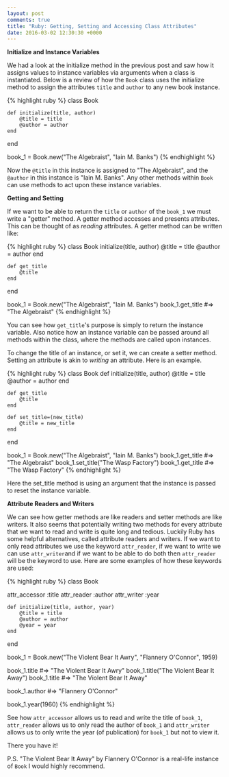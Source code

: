 ```yaml
---
layout: post
comments: true
title: "Ruby: Getting, Setting and Accessing Class Attributes"
date: 2016-03-02 12:30:30 +0000
---
```


<strong> Initialize and Instance Variables </strong>

We had a look at the initialize method in the previous post and saw how it assigns values to instance variables via arguments when a class is instantiated. Below is a review of how the `Book` class uses the initialize method to assign the attributes `title` and `author` to any new book instance.

{% highlight ruby %}
class Book

	def initialize(title, author)
		@title = title
		@author = author
	end

end

book_1 = Book.new("The Algebraist", "Iain M. Banks")
{% endhighlight %}

Now the `@title` in this instance is assigned to "The Algebraist", and the `@author` in this instance is "Iain M. Banks". Any other methods within `Book` can use methods to act upon these instance variables.

<strong> Getting and Setting </strong>

If we want to be able to return the `title` or `author` of the `book_1` we must write a "getter" method. A getter method accesses and presents attributes. This can be thought of as <i>reading</i> attributes. A getter method can be written like:

{% highlight ruby %}
class Book
	initialize(title, author)
		@title = title
		@author = author
	end

	def get_title
		@title
	end
end

book_1 = Book.new("The Algebraist", "Iain M. Banks")
book_1.get_title #=> "The Algebraist"
{% endhighlight %}

You can see how `get_title`'s purpose is simply to return the instance variable. Also notice how an instance variable can be passed around all methods within the class, where the methods are called upon instances.

To change the title of an instance, or set it, we can create a setter method. Setting an attribute is akin to <i> writing</i> an attribute. Here is an example.

{% highlight ruby %}
class Book
	def initialize(title, author)
		@title = title
		@author = author
	end

	def get_title
		@title
	end

	def set_title=(new_title)
		@title = new_title
	end
end

book_1 = Book.new("The Algebraist", "Iain M. Banks")
book_1.get_title #=> "The Algebraist"
book_1.set_title("The Wasp Factory")
book_1.get_title #=> "The Wasp Factory"
{% endhighlight %}

Here the set_title method is using an argument that the instance is passed to reset the instance variable.

<strong> Attribute Readers and Writers </strong>

We can see how getter methods are like readers and setter methods are like writers. It also seems that potentially writing two methods for every attribute that we want to read and write is quite long and tedious. Luckily Ruby has some helpful alternatives, called attribute readers and writers. If we want to only read attributes we use the keyword `attr_reader`, if we want to write we can use `attr_writer`and if we want to be able to do both then `attr_reader` will be the keyword to use. Here are some examples of how these keywords are used:

{% highlight ruby %}
class Book

attr_accessor :title
attr_reader :author
attr_writer :year

	def initialize(title, author, year)
		@title = title
		@author = author
		@year = year
	end

end

book_1 = Book.new("The Violent Bear It Awry", "Flannery O'Connor", 1959)

book_1.title #=> "The Violent Bear It Awry"
book_1.title("The Violent Bear It Away")
book_1.title #=> "The Violent Bear It Away"

book_1.author #=> "Flannery O'Connor"

book_1.year(1960) 
{% endhighlight %}

See how `attr_accessor` allows us to read and write the title of `book_1`, `attr_reader` allows us to only read the author of `book_1` and `attr_writer` allows us to only write the year (of publication) for `book_1` but not to view it.

There you have it!

P.S. "The Violent Bear It Away" by Flannery O'Connor is a real-life instance of `Book` I would highly recommend.
